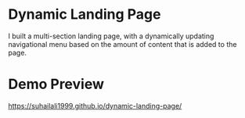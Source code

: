 # Dynamic Landing Page

 I built a multi-section landing page, with a dynamically updating navigational menu based on the amount of content that is added to the page.

# Demo Preview

https://suhailali1999.github.io/dynamic-landing-page/
